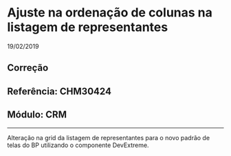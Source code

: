 # Ajuste na ordenação de colunas na listagem de representantes
19/02/2019
## Correção
## Referência: CHM30424
## Módulo: CRM
***

Alteração na grid da listagem de representantes para o novo padrão de telas do BP utilizando o componente DevExtreme.